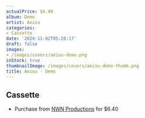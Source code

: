 ```yaml
---
actualPrice: $6.40
album: Demo
artist: Aeiou
categories:
- Cassette
date: '2024-11-02T05:28:17'
draft: false
images:
- /images/covers/aeiou-demo.png
inStock: true
thumbnailImage: /images/covers/aeiou-demo-thumb.png
title: Aeiou - Demo
---
```


## Cassette
* Purchase from [NWN Productions](http://shop.nwnprod.com/index.php?route=product/product&path=73&product_id=53152&sort=pd.name&order=ASC) for $6.40
